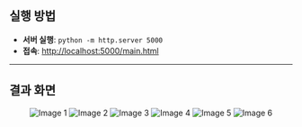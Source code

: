 ## 실행 방법
- **서버 실행**: `python -m http.server 5000`
- **접속**: [http://localhost:5000/main.html](http://localhost:5000/main.html)

---

## 결과 화면
<div align="center">
    <img src="https://github.com/user-attachments/assets/3ca7598c-3b8c-4886-874c-77c3f1ef4d22" alt="Image 1">
    <img src="https://github.com/user-attachments/assets/31cf29bb-6851-44b2-80dd-dce7069f8d7f" alt="Image 2">
    <img src="https://github.com/user-attachments/assets/9520a833-6878-449c-b1fe-5ffb88776a70" alt="Image 3">
    <img src="https://github.com/user-attachments/assets/68630f49-a71f-4e13-9410-909eb766f05f" alt="Image 4">
    <img src="https://github.com/user-attachments/assets/1765f977-8195-4dc3-b819-0624c1e2c1c0" alt="Image 5">
    <img src="https://github.com/user-attachments/assets/e7339c75-c32b-4dc1-ac0a-a9b2231941d9" alt="Image 6">
</div>
